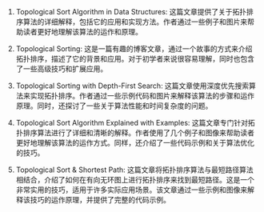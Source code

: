 

1. Topological Sort Algorithm in Data Structures: 这篇文章提供了关于拓扑排序算法的详细解释，包括它的应用和实现方法。作者通过一些例子和图片来帮助读者更好地理解该算法的运作和原理。

2. Topological Sorting: 这是一篇有趣的博客文章，通过一个故事的方式来介绍拓扑排序，描述了它的背景和应用。对于初学者来说很容易理解，同时也包含了一些高级技巧和扩展应用。

3. Topological Sorting with Depth-First Search: 这篇文章使用深度优先搜索算法来实现拓扑排序。作者通过一些示例代码和图片来解释该算法的步骤和运作原理。同时，还探讨了一些关于算法性能和时间复杂度的问题。

4. Topological Sort Algorithm Explained with Examples: 这篇文章专门针对拓扑排序算法进行了详细和清晰的解释。作者使用了几个例子和图像来帮助读者更好地理解该算法的运作方式。同样，还介绍了一些代码示例和关于算法优化的技巧。

5. Topological Sort & Shortest Path: 这篇文章将拓扑排序算法与最短路径算法相结合，介绍了如何在有向无环图上进行拓扑排序来找到最短路径。这是一个非常实用的技巧，适用于许多实际应用场景。该文章通过一些示例和图像来解释该技巧的运作原理，并提供了完整的代码示例。